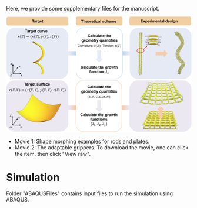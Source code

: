 Here, we provide some supplementary files for the manuscript.

![Abstract](https://github.com/Jeff97/Morphing-pneumatic-tube/blob/main/Abstract.jpg)

- Movie 1: Shape morphing examples for rods and plates.
- Movie 2: The adaptable grippers.
To download the movie, one can click the item, then click "View raw".

# Simulation

Folder "ABAQUSFiles" contains input files to run the simulation using ABAQUS.
